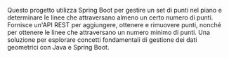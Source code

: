 Questo progetto utilizza Spring Boot per gestire un set di punti nel piano
e determinare le linee che attraversano almeno un certo numero di punti. 
Fornisce un'API REST per aggiungere, ottenere e rimuovere punti, 
nonché per ottenere le linee che attraversano un numero minimo di punti. 
Una soluzione per esplorare concetti fondamentali di gestione dei dati geometrici con Java e Spring Boot.
